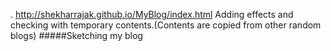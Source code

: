 .
http://shekharrajak.github.io/MyBlog/index.html
Adding  effects and  checking with temporary contents.(Contents are copied from other random blogs)
#####Sketching my blog
